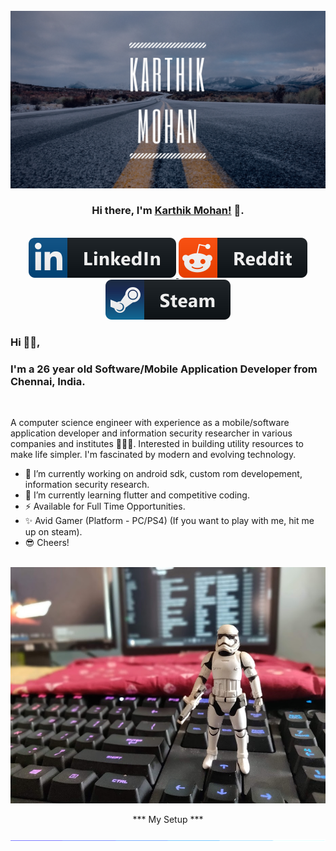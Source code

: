 <br />

<div align="center">
<img src="https://github.com/karthikmohan/karthikmohan/blob/master/Images/and.jpg" >
 
### Hi there, I'm [Karthik Mohan!](https://karthikmohan.github.io/) 👋.

<br />
 <a href="https://www.linkedin.com/in/karthik-mohan-/">
    <img src="https://github.com/MikeCodesDotNET/ColoredBadges/blob/master/svg/social/linkedin.svg">
</a>
<a href="https://www.reddit.com/user/MasterPrestigeNuts/">
    <img src="https://github.com/MikeCodesDotNET/ColoredBadges/blob/master/svg/social/reddit.svg">
</a>
<a href="https://steamcommunity.com/id/ozias/">
    <img src="https://github.com/MikeCodesDotNET/ColoredBadges/blob/master/svg/social/steam.svg">
</a>

</div>

### Hi 🙋‍♂️,
### I'm a 26 year old Software/Mobile Application Developer from Chennai, India.
<br />

A computer science engineer with experience as a mobile/software application developer and information security researcher in various companies and institutes 👨🏾‍💻. Interested in building utility resources to make life simpler. I'm fascinated by modern and evolving technology.

- 🔭 I’m currently working on android sdk, custom rom developement, information security research.
- 🌱 I’m currently learning flutter and competitive coding.
- ⚡ Available for Full Time Opportunities.
- ✨ Avid Gamer (Platform - PC/PS4) (If you want to play with me, hit me up on steam).
- 😎 Cheers!
  
<br />
<!-- [![Github Stats By Anurag](https://github-readme-stats.vercel.app/api?username=karthikmohan&hide=["stars","contribs"]&show_icons=true&title_color=fff&icon_color=79ff97&text_color=9f9f9f&bg_color=151515)](https://github.com/anuraghazra/github-readme-stats) -->

<div align="center">
<img src="https://github.com/karthikmohan/karthikmohan/blob/master/Images/IMG_20180523_101655_Bokeh.jpg" >
 <p> *** My Setup *** </p>
 </div>

<div align="center">
<img src="https://github.com/karthikmohan/karthikmohan/blob/master/Images/bottom_bar.gif" >
</div>
